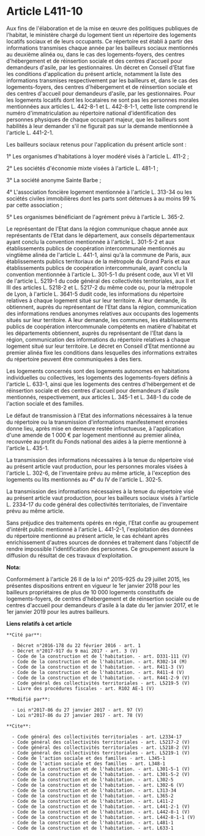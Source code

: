 # Article L411-10

Aux fins de l'élaboration et de la mise en œuvre des politiques publiques de l'habitat, le ministère chargé du logement tient
un répertoire des logements locatifs sociaux et de leurs occupants. Ce répertoire est établi à partir des informations
transmises chaque année par les bailleurs sociaux mentionnés au deuxième alinéa ou, dans le cas des logements-foyers, des
centres d'hébergement et de réinsertion sociale et des centres d'accueil pour demandeurs d'asile, par les gestionnaires. Un
décret en Conseil d'Etat fixe les conditions d'application du présent article, notamment la liste des informations transmises
respectivement par les bailleurs et, dans le cas des logements-foyers, des centres d'hébergement et de réinsertion sociale et
des centres d'accueil pour demandeurs d'asile, par les gestionnaires. Pour les logements locatifs dont les locataires ne sont
pas les personnes morales mentionnées aux articles L. 442-8-1 et L. 442-8-1-1, cette liste comprend le numéro
d'immatriculation au répertoire national d'identification des personnes physiques de chaque occupant majeur, que les
bailleurs sont habilités à leur demander s'il ne figurait pas sur la demande mentionnée à l'article L. 441-2-1. 

Les bailleurs sociaux retenus pour l'application du présent article sont : 

1° Les organismes d'habitations à loyer modéré visés à l'article L. 411-2 ; 

2° Les sociétés d'économie mixte visées à l'article L. 481-1 ; 

3° La société anonyme Sainte Barbe ; 

4° L'association foncière logement mentionnée à l'article L. 313-34 ou les sociétés civiles immobilières dont les parts sont
détenues à au moins 99 % par cette association ; 

5° Les organismes bénéficiant de l'agrément prévu à l'article L. 365-2. 

Le représentant de l'Etat dans la région communique chaque année aux représentants de l'Etat dans le département, aux
conseils départementaux ayant conclu la convention mentionnée à l'article L. 301-5-2 et aux établissements publics de
coopération intercommunale mentionnés au vingtième alinéa de l'article L. 441-1, ainsi qu'à la commune de Paris, aux
établissements publics territoriaux de la métropole du Grand Paris et aux établissements publics de coopération
intercommunale, ayant conclu la convention mentionnée à l'article L. 301-5-1 du présent code, aux VI et VII de l'article L.
5219-1 du code général des collectivités territoriales, aux II et III des articles L. 5218-2 et L. 5217-2 du même code ou,
pour la métropole de Lyon, à l'article L. 3641-5 dudit code, les informations du répertoire relatives à chaque logement situé
sur leur territoire. A leur demande, ils obtiennent, auprès du représentant de l'Etat dans la région, communication des
informations rendues anonymes relatives aux occupants des logements situés sur leur territoire. A leur demande, les communes,
les établissements publics de coopération intercommunale compétents en matière d'habitat et les départements obtiennent,
auprès du représentant de l'Etat dans la région, communication des informations du répertoire relatives à chaque logement
situé sur leur territoire. Le décret en Conseil d'Etat mentionné au premier alinéa fixe les conditions dans lesquelles des
informations extraites du répertoire peuvent être communiquées à des tiers. 

Les logements concernés sont des logements autonomes en habitations individuelles ou collectives, les logements des
logements-foyers définis à l'article L. 633-1, ainsi que les logements des centres d'hébergement et de réinsertion sociale et
des centres d'accueil pour demandeurs d'asile mentionnés, respectivement, aux articles L. 345-1 et L. 348-1 du code de
l'action sociale et des familles. 

Le défaut de transmission à l'Etat des informations nécessaires à la tenue du répertoire ou la transmission d'informations
manifestement erronées donne lieu, après mise en demeure restée infructueuse, à l'application d'une amende de 1 000 € par
logement mentionné au premier alinéa, recouvrée au profit du Fonds national des aides à la pierre mentionné à l'article L.
435-1. 

La transmission des informations nécessaires à la tenue du répertoire visé au présent article vaut production, pour les
personnes morales visées à l'article L. 302-6, de l'inventaire prévu au même article, à l'exception des logements ou lits
mentionnés au 4° du IV de l'article L. 302-5. 

La transmission des informations nécessaires à la tenue du répertoire visé au présent article vaut production, pour les
bailleurs sociaux visés à l'article L. 2334-17 du code général des collectivités territoriales, de l'inventaire prévu au même
article. 

Sans préjudice des traitements opérés en régie, l'Etat confie au groupement d'intérêt public mentionné à l'article L.
441-2-1, l'exploitation des données du répertoire mentionné au présent article, le cas échéant après enrichissement d'autres
sources de données et traitement dans l'objectif de rendre impossible l'identification des personnes. Ce groupement assure la
diffusion du résultat de ces travaux d'exploitation.

**Nota:**

Conformément à l'article 26 II de la loi n° 2015-925 du 29 juillet 2015, les présentes dispositions entrent en vigueur le 1er
janvier 2018 pour les bailleurs propriétaires de plus de 10 000 logements constitutifs de logements-foyers, de centres
d'hébergement et de réinsertion sociale ou de centres d'accueil pour demandeurs d'asile à la date du 1er janvier 2017, et le
1er janvier 2019 pour les autres bailleurs.

**Liens relatifs à cet article**

	**Cité par**:

	  - Décret n°2016-178 du 22 février 2016 - art. 1
	  - Décret n°2017-917 du 9 mai 2017 - art. 3 (V)
	  - Code de la construction et de l'habitation. - art. D331-111 (V)
	  - Code de la construction et de l'habitation. - art. R302-14 (M)
	  - Code de la construction et de l'habitation. - art. R411-3 (V)
	  - Code de la construction et de l'habitation. - art. R411-4 (V)
	  - Code de la construction et de l'habitation. - art. R441-2-9 (V)
	  - Code général des collectivités territoriales - art. L5219-5 (V)
	  - Livre des procédures fiscales - art. R102 AE-1 (V)

	**Modifié par**:

	  - Loi n°2017-86 du 27 janvier 2017 - art. 97 (V)
	  - Loi n°2017-86 du 27 janvier 2017 - art. 78 (V)

	**Cite**:

	  - Code général des collectivités territoriales - art. L2334-17
	  - Code général des collectivités territoriales - art. L5217-2 (V)
	  - Code général des collectivités territoriales - art. L5218-2 (V)
	  - Code général des collectivités territoriales - art. L5219-1 (V)
	  - Code de l'action sociale et des familles - art. L345-1
	  - Code de l'action sociale et des familles - art. L348-1
	  - Code de la construction et de l'habitation. - art. L301-5-1 (V)
	  - Code de la construction et de l'habitation. - art. L301-5-2 (V)
	  - Code de la construction et de l'habitation. - art. L302-5
	  - Code de la construction et de l'habitation. - art. L302-6 (V)
	  - Code de la construction et de l'habitation. - art. L313-34
	  - Code de la construction et de l'habitation. - art. L365-2
	  - Code de la construction et de l'habitation. - art. L411-2
	  - Code de la construction et de l'habitation. - art. L441-2-1 (V)
	  - Code de la construction et de l'habitation. - art. L442-8-1 (V)
	  - Code de la construction et de l'habitation. - art. L442-8-1-1 (V)
	  - Code de la construction et de l'habitation. - art. L481-1
	  - Code de la construction et de l'habitation. - art. L633-1
